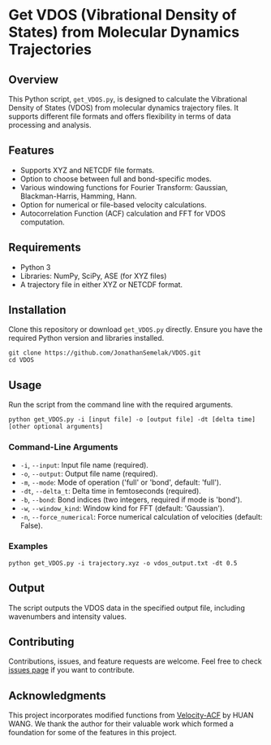 # Get VDOS (Vibrational Density of States) from Molecular Dynamics Trajectories

## Overview
This Python script, `get_VDOS.py`, is designed to calculate the Vibrational Density of States (VDOS) from molecular dynamics trajectory files. It supports different file formats and offers flexibility in terms of data processing and analysis.

## Features
- Supports XYZ and NETCDF file formats.
- Option to choose between full and bond-specific modes.
- Various windowing functions for Fourier Transform: Gaussian, Blackman-Harris, Hamming, Hann.
- Option for numerical or file-based velocity calculations.
- Autocorrelation Function (ACF) calculation and FFT for VDOS computation.

## Requirements
- Python 3
- Libraries: NumPy, SciPy, ASE (for XYZ files)
- A trajectory file in either XYZ or NETCDF format.

## Installation
Clone this repository or download `get_VDOS.py` directly. Ensure you have the required Python version and libraries installed.

```console
git clone https://github.com/JonathanSemelak/VDOS.git
cd VDOS
```

## Usage
Run the script from the command line with the required arguments.

```console
python get_VDOS.py -i [input file] -o [output file] -dt [delta time] [other optional arguments]
```

### Command-Line Arguments
- `-i`, `--input`: Input file name (required).
- `-o`, `--output`: Output file name (required).
- `-m`, `--mode`: Mode of operation ('full' or 'bond', default: 'full').
- `-dt`, `--delta_t`: Delta time in femtoseconds (required).
- `-b`, `--bond`: Bond indices (two integers, required if mode is 'bond').
- `-w`, `--window_kind`: Window kind for FFT (default: 'Gaussian').
- `-n`, `--force_numerical`: Force numerical calculation of velocities (default: False).

### Examples
```console
python get_VDOS.py -i trajectory.xyz -o vdos_output.txt -dt 0.5
```

## Output
The script outputs the VDOS data in the specified output file, including wavenumbers and intensity values.

## Contributing
Contributions, issues, and feature requests are welcome. Feel free to check [issues page](link-to-your-issues-page) if you want to contribute.

## Acknowledgments
This project incorporates modified functions from [Velocity-ACF](https://github.com/LePingKYXK/Velocity-ACF) by HUAN WANG. We thank the author for their valuable work which formed a foundation for some of the features in this project.
